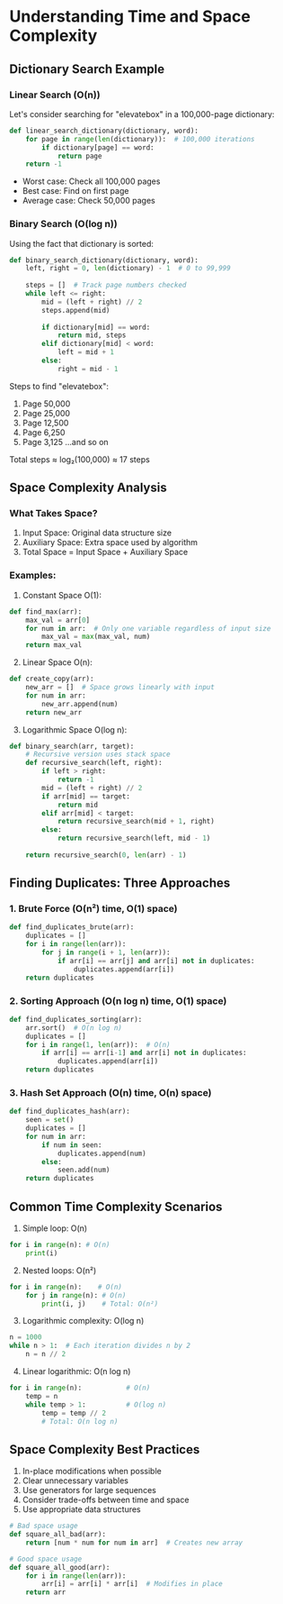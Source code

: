 # Understanding Time and Space Complexity

## Dictionary Search Example

### Linear Search (O(n))
Let's consider searching for "elevatebox" in a 100,000-page dictionary:

```python
def linear_search_dictionary(dictionary, word):
    for page in range(len(dictionary)):  # 100,000 iterations
        if dictionary[page] == word:
            return page
    return -1
```

* Worst case: Check all 100,000 pages
* Best case: Find on first page
* Average case: Check 50,000 pages

### Binary Search (O(log n))
Using the fact that dictionary is sorted:

```python
def binary_search_dictionary(dictionary, word):
    left, right = 0, len(dictionary) - 1  # 0 to 99,999
    
    steps = []  # Track page numbers checked
    while left <= right:
        mid = (left + right) // 2
        steps.append(mid)
        
        if dictionary[mid] == word:
            return mid, steps
        elif dictionary[mid] < word:
            left = mid + 1
        else:
            right = mid - 1
```

Steps to find "elevatebox":
1. Page 50,000
2. Page 25,000
3. Page 12,500
4. Page 6,250
5. Page 3,125
...and so on

Total steps ≈ log₂(100,000) ≈ 17 steps

## Space Complexity Analysis

### What Takes Space?
1. Input Space: Original data structure size
2. Auxiliary Space: Extra space used by algorithm
3. Total Space = Input Space + Auxiliary Space

### Examples:

1. Constant Space O(1):
```python
def find_max(arr):
    max_val = arr[0]
    for num in arr:  # Only one variable regardless of input size
        max_val = max(max_val, num)
    return max_val
```

2. Linear Space O(n):
```python
def create_copy(arr):
    new_arr = []  # Space grows linearly with input
    for num in arr:
        new_arr.append(num)
    return new_arr
```

3. Logarithmic Space O(log n):
```python
def binary_search(arr, target):
    # Recursive version uses stack space
    def recursive_search(left, right):
        if left > right:
            return -1
        mid = (left + right) // 2
        if arr[mid] == target:
            return mid
        elif arr[mid] < target:
            return recursive_search(mid + 1, right)
        else:
            return recursive_search(left, mid - 1)
    
    return recursive_search(0, len(arr) - 1)
```

## Finding Duplicates: Three Approaches

### 1. Brute Force (O(n²) time, O(1) space)
```python
def find_duplicates_brute(arr):
    duplicates = []
    for i in range(len(arr)):
        for j in range(i + 1, len(arr)):
            if arr[i] == arr[j] and arr[i] not in duplicates:
                duplicates.append(arr[i])
    return duplicates
```

### 2. Sorting Approach (O(n log n) time, O(1) space)
```python
def find_duplicates_sorting(arr):
    arr.sort()  # O(n log n)
    duplicates = []
    for i in range(1, len(arr)):  # O(n)
        if arr[i] == arr[i-1] and arr[i] not in duplicates:
            duplicates.append(arr[i])
    return duplicates
```

### 3. Hash Set Approach (O(n) time, O(n) space)
```python
def find_duplicates_hash(arr):
    seen = set()
    duplicates = []
    for num in arr:
        if num in seen:
            duplicates.append(num)
        else:
            seen.add(num)
    return duplicates
```

## Common Time Complexity Scenarios

1. Simple loop: O(n)
```python
for i in range(n): # O(n)
    print(i)
```

2. Nested loops: O(n²)
```python
for i in range(n):    # O(n)
    for j in range(n): # O(n)
        print(i, j)    # Total: O(n²)
```

3. Logarithmic complexity: O(log n)
```python
n = 1000
while n > 1:  # Each iteration divides n by 2
    n = n // 2
```

4. Linear logarithmic: O(n log n)
```python
for i in range(n):           # O(n)
    temp = n
    while temp > 1:          # O(log n)
        temp = temp // 2
        # Total: O(n log n)
```

## Space Complexity Best Practices

1. In-place modifications when possible
2. Clear unnecessary variables
3. Use generators for large sequences
4. Consider trade-offs between time and space
5. Use appropriate data structures

```python
# Bad space usage
def square_all_bad(arr):
    return [num * num for num in arr]  # Creates new array

# Good space usage
def square_all_good(arr):
    for i in range(len(arr)):
        arr[i] = arr[i] * arr[i]  # Modifies in place
    return arr
```